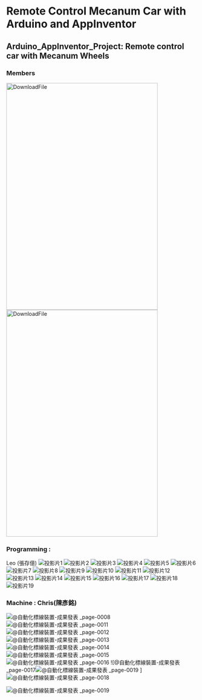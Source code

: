 # Remote Control Mecanum Car with Arduino and AppInventor
## Arduino_AppInventor_Project: Remote control car with Mecanum Wheels
### Members

<img src="https://github.com/LeoOuO/2023Mecanum_Car/assets/93064555/ad9200c8-cfa0-470e-bb62-cd9feb4709b3" width = "400" height = "600" alt="DownloadFile" align=center />
<img src="https://github.com/LeoOuO/2023Mecanum_Car/assets/93064555/b9459c7c-6267-452e-8d41-c16cde99a9c1" width = "400" height = "600" alt="DownloadFile" align=center />

### Programming :
 Leo (張存億)
![投影片1](https://github.com/LeoOuO/2023Mecanum_Car/assets/93064555/d9bea875-2086-43c2-9e38-d173e5280ac3)
![投影片2](https://github.com/LeoOuO/2023Mecanum_Car/assets/93064555/8b12b495-0f24-40e4-b8bc-cfb95b395f1b)
![投影片3](https://github.com/LeoOuO/2023Mecanum_Car/assets/93064555/04ad861c-7c9b-4177-bdf0-500e5500fd45)
![投影片4](https://github.com/LeoOuO/2023Mecanum_Car/assets/93064555/0dd0370e-2da6-44f3-b0bf-4bc98562a1d3)
![投影片5](https://github.com/LeoOuO/2023Mecanum_Car/assets/93064555/6b5e0ba2-1050-4063-8820-abecaf1e7f07)
![投影片6](https://github.com/LeoOuO/2023Mecanum_Car/assets/93064555/f326389b-70fd-4510-9383-b9425b1ec79d)
![投影片7](https://github.com/LeoOuO/2023Mecanum_Car/assets/93064555/9e4f6cfa-2f28-46a8-aa26-6da5eeb2a5e8)
![投影片8](https://github.com/LeoOuO/2023Mecanum_Car/assets/93064555/e2ff0cbe-9839-4d0b-82ed-43a4d831c5db)
![投影片9](https://github.com/LeoOuO/2023Mecanum_Car/assets/93064555/7293dfbb-1831-4d0c-9f93-0437e6fdf2ab)
![投影片10](https://github.com/LeoOuO/2023Mecanum_Car/assets/93064555/9071ef79-4129-43cb-863a-bf5eeb6a8c81)
![投影片11](https://github.com/LeoOuO/2023Mecanum_Car/assets/93064555/cc311856-4f2f-47b1-80cd-a5c6769582fd)
![投影片12](https://github.com/LeoOuO/2023Mecanum_Car/assets/93064555/9e5072a4-e633-4af0-bcbc-94baaa0edb81)
![投影片13](https://github.com/LeoOuO/2023Mecanum_Car/assets/93064555/0a45f0c9-cd0d-48d1-a99e-a6ecc7f10f0a)
![投影片14](https://github.com/LeoOuO/2023Mecanum_Car/assets/93064555/3cb5c08a-657e-4cb0-b65f-421a437888d0)
![投影片15](https://github.com/LeoOuO/2023Mecanum_Car/assets/93064555/fd7b8afd-e37e-49c2-82bc-ad71b53c090b)
![投影片16](https://github.com/LeoOuO/2023Mecanum_Car/assets/93064555/373b5919-d768-4551-af00-89c040a6bad3)
![投影片17](https://github.com/LeoOuO/2023Mecanum_Car/assets/93064555/4b1fe716-dde7-46c3-b138-00b23a7dc913)
![投影片18](https://github.com/LeoOuO/2023Mecanum_Car/assets/93064555/1181b09e-e4ed-4c60-9dab-9d86b5ba90a4)
![投影片19](https://github.com/LeoOuO/2023Mecanum_Car/assets/93064555/189ed921-c050-4361-b9c3-db5618a391ae)

### Machine : Chris(陳彥銘)

![@自動化標線裝置-成果發表 _page-0008](https://github.com/LeoOuO/2023Mecanum_Car/assets/93064555/e74f03e7-aa0e-4abd-8e8a-bf4c929b330b)
![@自動化標線裝置-成果發表 _page-0011](https://github.com/LeoOuO/2023Mecanum_Car/assets/93064555/436e0b35-c56a-42e8-ae3c-09654c13227f)
![@自動化標線裝置-成果發表 _page-0012](https://github.com/LeoOuO/2023Mecanum_Car/assets/93064555/4e7fa21d-3001-4007-8f6c-42bf70bb156e)
![@自動化標線裝置-成果發表 _page-0013](https://github.com/LeoOuO/2023Mecanum_Car/assets/93064555/9aec832d-77d5-4819-a285-4993ab4bdfcc)
![@自動化標線裝置-成果發表 _page-0014](https://github.com/LeoOuO/2023Mecanum_Car/assets/93064555/f6214dcc-d311-42d9-836b-0678b1b5f507)
![@自動化標線裝置-成果發表 _page-0015](https://github.com/LeoOuO/2023Mecanum_Car/assets/93064555/3416ea32-3f5a-4b17-a505-226ee8a882d9)
![@自動化標線裝置-成果發表 _page-0016](https://github.com/LeoOuO/2023Mecanum_Car/assets/93064555/709ae090-1178-4db4-8feb-8471e5188546)
![@自動化標線裝置-成果發表 _page-0017![@自動化標線裝置-成果發表 _page-0019](https://github.com/LeoOuO/2023Mecanum_Car/assets/93064555/33b02415-d1ae-4d37-b94b-3eac3d3d92d4)
]
![@自動化標線裝置-成果發表 _page-0018](https://github.com/LeoOuO/2023Mecanum_Car/assets/93064555/4c8d2f28-8acb-4aae-a56c-c2aaaba31101)

![@自動化標線裝置-成果發表 _page-0019](https://github.com/LeoOuO/2023Mecanum_Car/assets/93064555/a55adb9f-4454-4e61-bf3c-6742f0f027c6)
